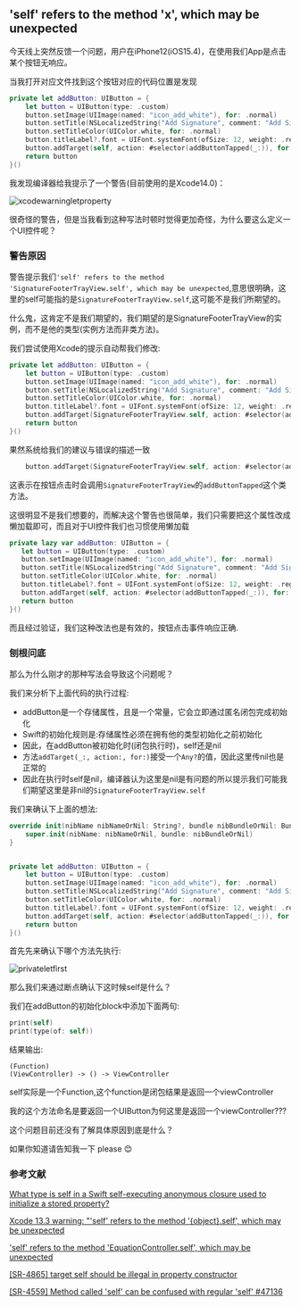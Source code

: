 ## 'self' refers to the method 'x', which may be unexpected

今天线上突然反馈一个问题，用户在iPhone12(iOS15.4)，在使用我们App是点击某个按钮无响应。

当我打开对应文件找到这个按钮对应的代码位置是发现

```swift
private let addButton: UIButton = {
    let button = UIButton(type: .custom)
    button.setImage(UIImage(named: "icon_add_white"), for: .normal)
    button.setTitle(NSLocalizedString("Add Signature", comment: "Add Signature"), for: .normal)
    button.setTitleColor(UIColor.white, for: .normal)
    button.titleLabel?.font = UIFont.systemFont(ofSize: 12, weight: .regular)
    button.addTarget(self, action: #selector(addButtonTapped(_:)), for: .touchUpInside)
    return button
}()
```

我发现编译器给我提示了一个警告(目前使用的是Xcode14.0)：

![xcodewarningletproperty]()

很奇怪的警告，但是当我看到这种写法时顿时觉得更加奇怪，为什么要这么定义一个UI控件呢？

### 警告原因

警告提示我们`'self' refers to the method 'SignatureFooterTrayView.self', which may be unexpected`,意思很明确，这里的self可能指的是`SignatureFooterTrayView.self`,这可能不是我们所期望的。

什么鬼，这肯定不是我们期望的，我们期望的是SignatureFooterTrayView的实例，而不是他的类型(实例方法而非类方法)。

我们尝试使用Xcode的提示自动帮我们修改:

```swift
private let addButton: UIButton = {
	let button = UIButton(type: .custom)
	button.setImage(UIImage(named: "icon_add_white"), for: .normal)
	button.setTitle(NSLocalizedString("Add Signature", comment: "Add Signature"), for: .normal)
	button.setTitleColor(UIColor.white, for: .normal)
	button.titleLabel?.font = UIFont.systemFont(ofSize: 12, weight: .regular)
	button.addTarget(SignatureFooterTrayView.self, action: #selector(addButtonTapped(_:)), for: .touchUpInside)
    return button
}()
```
果然系统给我们的建议与错误的描述一致

```swift
	button.addTarget(SignatureFooterTrayView.self, action: #selector(addButtonTapped(_:)), for: .touchUpInside)
```
这表示在按钮点击时会调用`SignatureFooterTrayView`的`addButtonTapped`这个类方法。

这很明显不是我们想要的，而解决这个警告也很简单，我们只需要把这个属性改成懒加载即可，而且对于UI控件我们也习惯使用懒加载

```swift
private lazy var addButton: UIButton = {
   let button = UIButton(type: .custom)
   button.setImage(UIImage(named: "icon_add_white"), for: .normal)
   button.setTitle(NSLocalizedString("Add Signature", comment: "Add Signature"), for: .normal)
   button.setTitleColor(UIColor.white, for: .normal)
   button.titleLabel?.font = UIFont.systemFont(ofSize: 12, weight: .regular)
   button.addTarget(self, action: #selector(addButtonTapped(_:)), for: .touchUpInside)
   return button
}()
```
而且经过验证，我们这种改法也是有效的，按钮点击事件响应正确.

### 刨根问底

那么为什么刚才的那种写法会导致这个问题呢？

我们来分析下上面代码的执行过程:

- addButton是一个存储属性，且是一个常量，它会立即通过匿名闭包完成初始化
- Swift的初始化规则是:存储属性必须在拥有他的类型初始化之前初始化
- 因此，在addButton被初始化时(闭包执行时)，self还是nil
- 方法`addTarget(_:, action:, for:)`接受一个`Any?`的值，因此这里传nil也是正常的
- 因此在执行时self是nil，编译器认为这里是nil是有问题的所以提示我们可能我们期望这里是非nil的`SignatureFooterTrayView.self `

我们来确认下上面的想法:

```swift
override init(nibName nibNameOrNil: String?, bundle nibBundleOrNil: Bundle?) {
    super.init(nibName: nibNameOrNil, bundle: nibBundleOrNil)
}


private let addButton: UIButton = {
    let button = UIButton(type: .custom)
    button.setImage(UIImage(named: "icon_add_white"), for: .normal)
    button.setTitle(NSLocalizedString("Add Signature", comment: "Add Signature"), for: .normal)
    button.setTitleColor(UIColor.white, for: .normal)
    button.titleLabel?.font = UIFont.systemFont(ofSize: 12, weight: .regular)
    button.addTarget(self, action: #selector(addButtonTapped(_:)), for: .touchUpInside)
    return button
}()
```
首先先来确认下哪个方法先执行:

![privateletfirst]()

那么我们来通过断点确认下这时候self是什么？

我们在addButton的初始化block中添加下面两句:

```swift
print(self)
print(type(of: self))
```
结果输出:

```
(Function)
(ViewController) -> () -> ViewController
```
self实际是一个Function,这个function是闭包结果是返回一个viewController

我的这个方法命名是要返回一个UIButton为何这里是返回一个viewController???

这个问题目前还没有了解具体原因到底是什么？


如果你知道请告知我一下 please 😊

### 参考文献

[What type is self in a Swift self-executing anonymous closure used to initialize a stored property?](https://www.jessesquires.com/blog/2020/12/22/swift-self-executing-anonymous-closures/)

[Xcode 13.3 warning: "'self' refers to the method '{object}.self', which may be unexpected](https://stackoverflow.com/questions/71560311/xcode-13-3-warning-self-refers-to-the-method-object-self-which-may-be-u)

['self' refers to the method 'EquationController.self', which may be unexpected](https://stackoverflow.com/questions/72018007/self-refers-to-the-method-equationcontroller-self-which-may-be-unexpected)

[[SR-4865] target self should be illegal in property constructor](https://github.com/apple/swift/issues/47442)

[[SR-4559] Method called 'self' can be confused with regular 'self' #47136](https://github.com/apple/swift/issues/47136)